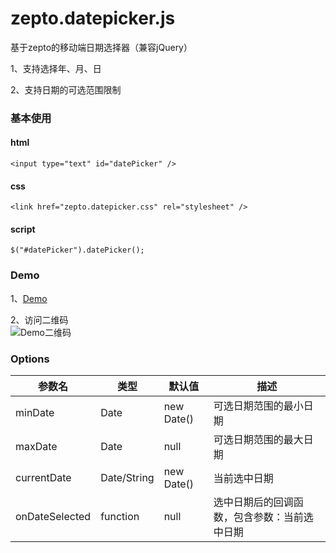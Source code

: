 # zepto.datepicker.js
基于zepto的移动端日期选择器（兼容jQuery）

1、支持选择年、月、日

2、支持日期的可选范围限制


### 基本使用
#### html
```
<input type="text" id="datePicker" />
```

#### css
```
<link href="zepto.datepicker.css" rel="stylesheet" />
```

#### script
```
$("#datePicker").datePicker();
```

### Demo
1、<a href="http://luopq.com/demo/zeptodatepicker/examples/index.html" target="_blank">Demo</a>

2、访问二维码<br/>
![Demo二维码](http://luopq.com/demo/zeptodatepicker/examples/demoQR.jpg)

### Options
|参数名|类型|默认值|描述|
|-----|----|------|---|
|minDate|Date|new Date()|可选日期范围的最小日期|
|maxDate|Date|null|可选日期范围的最大日期|
|currentDate|Date/String|new Date()|当前选中日期|
|onDateSelected|function|null|选中日期后的回调函数，包含参数：当前选中日期|
